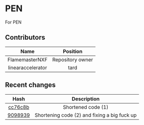 # PEN
 For PEN
## Contributors
|       Name        |     Position     |
| :---------------: | :--------------: |
|  FlamemasterNXF   | Repository owner |
| linearaccelerator |       tard       |

## Recent changes
|                                                 Hash                                                  |                 Description                  |
| :---------------------------------------------------------------------------------------------------: | :------------------------------------------: |
| [cc76c8b](https://github.com/FlamemasterNXF/PEN-Main/commit/cc76c8b6b31c817ed671dab2d7dda6c70906ca42) |              Shortened code (1)              |
| [9098939](https://github.com/FlamemasterNXF/PEN-Main/commit/90989396ba9fd5121a9614ac045ba4e3f6abd51f) | Shortening code (2) and fixing a big fuck up |